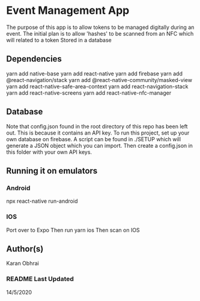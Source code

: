 # Event Management App
The purpose of this app is to allow tokens to be managed digitally during an event.
The initial plan is to allow 'hashes' to be scanned from an NFC which will related to a token
Stored in a database

 ## Dependencies
 yarn add native-base
 yarn add react-native
 yarn add firebase
 yarn add @react-navigation/stack
 yarn add @react-native-community/masked-view
 yarn add react-native-safe-area-context
 yarn add react-navigation-stack
 yarn add react-native-screens
 yarn add react-native-nfc-manager
 
 ## Database
 Note that config.json found in the root directory of this repo has been left out.
 This is because it contains an API key.
 To run this project, set up your own database on firebase.
 A script can be found in ./SETUP which will generate a JSON object which you can import.
 Then create a config.json in this folder with your own API keys.
 
 ## Running it on emulators
 ### Android
 npx react-native run-android

 ### IOS
 Port over to Expo
 Then run yarn ios
 Then scan on IOS
 
 ## Author(s)
 Karan Obhrai
 
 ### README Last Updated
 14/5/2020 
